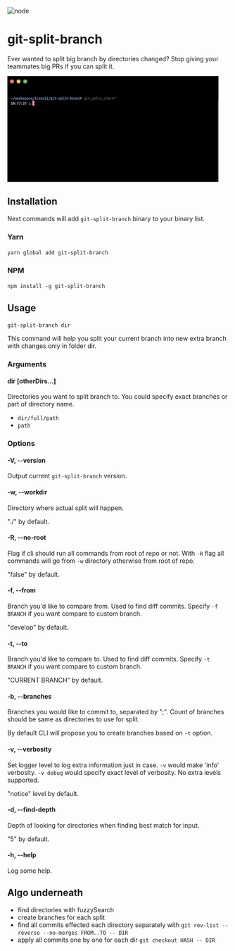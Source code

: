 ![node](https://img.shields.io/node/v/git-split-branch.svg)

# git-split-branch
Ever wanted to split big branch by directories changed? Stop giving your teammates big PRs if you can split it.

![demo gif](DEMO.gif)

## Installation

Next commands will add `git-split-branch` binary to your binary list.

### Yarn

`yarn global add git-split-branch`

### NPM

`npm install -g git-split-branch`

## Usage

`git-split-branch dir`

This command will help you split your current branch into new extra branch with changes only in folder dir.

### Arguments

#### dir [otherDirs...]

Directories you want to split branch to.
You could specify exact branches or part of directory name.

- `dir/full/path`
- `path`

### Options

#### -V, --version

Output current `git-split-branch` version.

#### -w, --workdir

Directory where actual split will happen.

"./" by default.

#### -R, --no-root

Flag if cli should run all commands from root of repo or not. With `-R` flag all commands will go from `-w` directory otherwise from root of repo.

"false" by default.

#### -f, --from

Branch you'd like to compare from. Used to find diff commits. Specify `-f BRANCH` if you want compare to custom branch.

"develop" by default.

#### -t, --to

Branch you'd like to compare to. Used to find diff commits. Specify `-t BRANCH` if you want compare to custom branch.

"CURRENT BRANCH" by default.

#### -b, --branches

Branches you would like to commit to, separated by ";".
Count of branches should be same as directories to use for split.

By default CLI will propose you to create branches based on `-t` option.

#### -v, --verbosity

Set logger level to log extra information just in case.
`-v` would make 'info' verbosity.
`-v debug` would specify exact level of verbosity.
No extra levels supported.

"notice" level by default.

#### -d, --find-depth

Depth of looking for directories when finding best match for input.

"5" by default.

#### -h, --help

Log some help.

## Algo underneath

- find directories with fuzzySearch
- create branches for each split
- find all commits effected each directory separately with `git rev-list --reverse --no-merges FROM..TO -- DIR`
- apply all commits one by one for each dir `git checkout HASH -- DIR`
